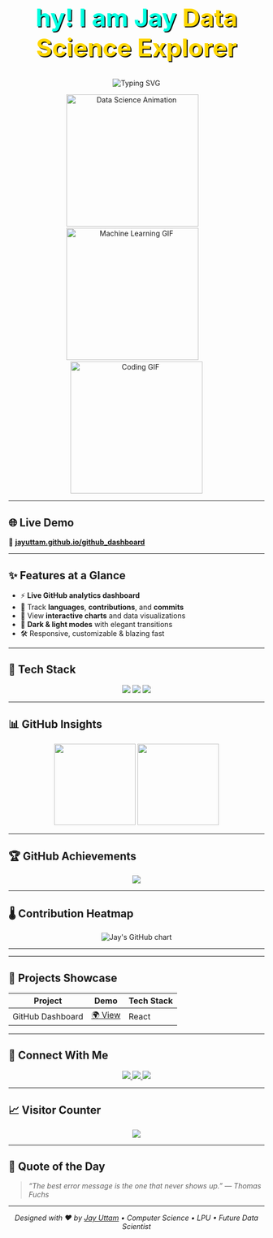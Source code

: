 <h1 align="center" style="font-size: 3rem; font-weight: bold; color: #00FFE0; text-shadow: 2px 2px #0e0e0e;">
  hy! I am Jay <span style="color: #FFD700;">Data Science Explorer</span>
</h1>

<p align="center">
  <img src="https://readme-typing-svg.herokuapp.com?font=Fira+Code&weight=700&size=26&pause=1300&color=00FFE0&center=true&vCenter=true&width=900&lines=🔍+Passionate+about+Data+Science+%26+AI;🎓+Computer+Science+Student+at+LPU;📊+Track+GitHub+stats+in+real-time;🌟+Building+smarter+developer+tools!" alt="Typing SVG" />
</p>

<p align="center">
  <img src="https://media.giphy.com/media/qgQUggAC3Pfv687qPC/giphy.gif" width="260" alt="Data Science Animation" />
  &nbsp;&nbsp;&nbsp;
  <img src="https://media.giphy.com/media/Y4ak9Ki2GZCbJxAnJD/giphy.gif" width="260" alt="Machine Learning GIF" />
  &nbsp;&nbsp;&nbsp;
  <img src="https://media.giphy.com/media/xT9IgzoKnwFNmISR8I/giphy.gif" width="260" alt="Coding GIF" />
</p>

---

## 🌐 Live Demo

🔗 **[jayuttam.github.io/github_dashboard](https://jayuttam.github.io/github_dashboard)**

---

## ✨ Features at a Glance

- ⚡ **Live GitHub analytics dashboard**
- 🎯 Track **languages**, **contributions**, and **commits**
- 🧠 View **interactive charts** and data visualizations
- 🌙 **Dark & light modes** with elegant transitions
- 🛠️ Responsive, customizable & blazing fast

---

## 🚀 Tech Stack

<p align="center">
  <img src="https://skillicons.dev/icons?i=html,css,js,c,cpp,java,python,sqlite,mysql,vscode,github" />
  <img src="https://img.shields.io/badge/-DBMS-4479A1?style=for-the-badge&logo=databricks&logoColor=white" />
  <img src="https://img.shields.io/badge/-Excel-217346?style=for-the-badge&logo=microsoft-excel&logoColor=white" />
</p>

---

## 📊 GitHub Insights

<p align="center">
  <img src="https://github-readme-stats.vercel.app/api?username=jayuttam&show_icons=true&theme=tokyonight&hide_border=true" height="160" />
  <img src="https://github-readme-stats.vercel.app/api/top-langs/?username=jayuttam&layout=compact&theme=tokyonight&hide_border=true" height="160"/>
</p>

---

## 🏆 GitHub Achievements

<p align="center">
  <img src="https://github-profile-trophy.vercel.app/?username=jayuttam&theme=gruvbox&column=7&no-frame=true" />
</p>

---

## 🌡️ Contribution Heatmap

<p align="center">
  <img src="https://ghchart.rshah.org/00FFE0/jayuttam" alt="Jay's GitHub chart" />
</p>

---


---

## 💼 Projects Showcase

| Project | Demo | Tech Stack |
|--------|------|------------|
| GitHub Dashboard | [🌍 View](https://jayuttam.github.io/github_dashboard) | React |

---

## 🔗 Connect With Me

<p align="center">
  <a href="https://www.linkedin.com/in/jay-uttam-a78677261/">
    <img src="https://img.shields.io/badge/-LinkedIn-0077B5?style=for-the-badge&logo=linkedin&logoColor=white" />
  </a>
  <a href="https://github.com/jayuttam">
    <img src="https://img.shields.io/badge/-GitHub-181717?style=for-the-badge&logo=github" />
  </a>
  <a href="https://jayuttam.github.io">
    <img src="https://img.shields.io/badge/-Portfolio-24292F?style=for-the-badge&logo=githubpages&logoColor=white" />
  </a>
</p>

---

## 📈 Visitor Counter

<p align="center">
  <img src="https://profile-counter.glitch.me/jayuttam/count.svg" />
</p>

---

## 💬 Quote of the Day

> _“The best error message is the one that never shows up.” — Thomas Fuchs_

---

<p align="center"><i>Designed with ❤️ by <a href="https://github.com/jayuttam">Jay Uttam</a> • Computer Science • LPU • Future Data Scientist</i></p>
